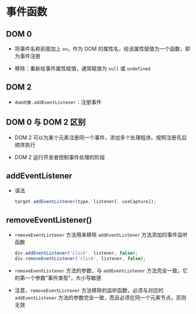# 事件函数

## DOM 0

- 将事件名称前面加上 `on`，作为 DOM 的属性名，给该属性赋值为一个函数，即为事件注册

- 移除：重新给事件属性赋值，通常赋值为 `null` 或 `undefined`

## DOM 2

- `dom对象.addEventListener`：注册事件

## DOM 0 与 DOM 2 区别

- DOM 2 可以为某个元素注册同一个事件，添加多个处理程序。按照注册先后顺序执行

- DOM 2 运行开发者控制事件处理的阶段

## addEventListener

- 语法

    ```js
    target.addEventListener(type, listener[, useCapture]);
    ```

## removeEventListener()

- `removeEventListener` 方法用来移除 `addEventListener` 方法添加的事件监听函数

    ```js
    div.addEventListener('click', listener, false);
    div.removeEventListener('click', listener, false);
    ```

- `removeEventListener` 方法的参数，与 `addEventListener` 方法完全一致。它的第一个参数“事件类型”，大小写敏感

- 注意，`removeEventListener` 方法移除的监听函数，必须与对应的 `addEventListener` 方法的参数完全一致，而且必须在同一个元素节点，否则无效
